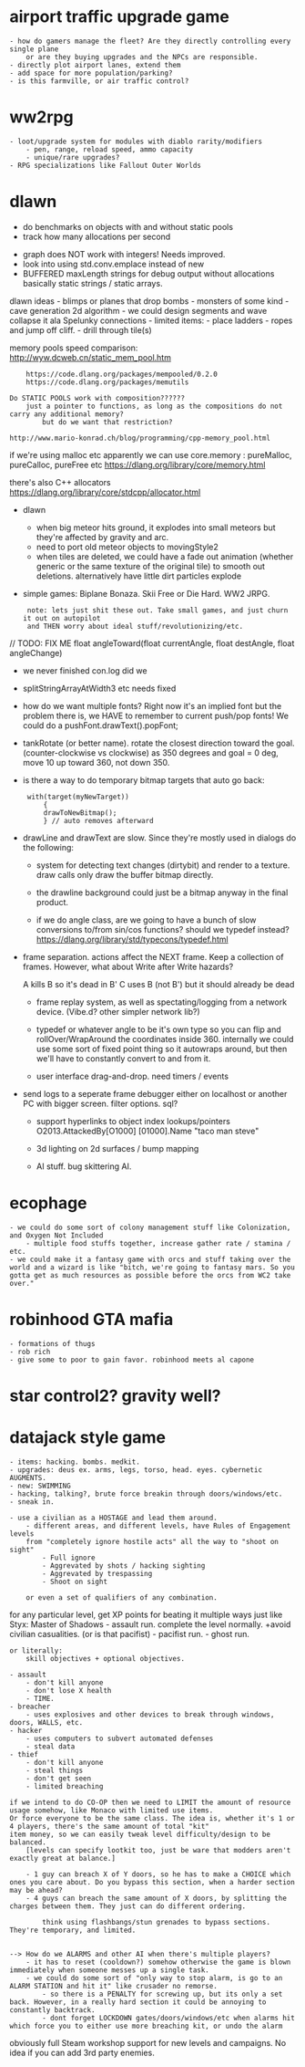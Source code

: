 airport traffic upgrade game
================================================================================================
	- how do gamers manage the fleet? Are they directly controlling every single plane
		or are they buying upgrades and the NPCs are responsible.
	- directly plot airport lanes, extend them
	- add space for more population/parking?
	- is this farmville, or air traffic control?

ww2rpg
================================================================================================
	- loot/upgrade system for modules with diablo rarity/modifiers
		- pen, range, reload speed, ammo capacity
		- unique/rare upgrades?
	- RPG specializations like Fallout Outer Worlds

dlawn
================================================================================================
 + do benchmarks on objects with and without static pools
 + track how many allocations per second
 
 - graph does NOT work with integers! Needs improved.
 - look into using std.conv.emplace instead of new
 - BUFFERED maxLength strings for debug output without allocations
		basically static strings / static arrays.


dlawn ideas
	- blimps or planes that drop bombs
	- monsters of some kind
	- cave generation 2d algorithm
		- we could design segments and wave collapse it ala Spelunky connections
	- limited items:
		- place ladders
		- ropes and jump off cliff. 
		- drill through tile(s)


memory pools speed comparison:
	http://wyw.dcweb.cn/static_mem_pool.htm
	
		https://code.dlang.org/packages/mempooled/0.2.0
		https://code.dlang.org/packages/memutils

	Do STATIC POOLS work with composition??????
		just a pointer to functions, as long as the compositions do not carry any additional memory?
			but do we want that restriction?

	http://www.mario-konrad.ch/blog/programming/cpp-memory_pool.html

if we're using malloc etc apparently we can use
	core.memory : pureMalloc, pureCalloc, pureFree etc
	https://dlang.org/library/core/memory.html
	
there's also C++ allocators
	https://dlang.org/library/core/stdcpp/allocator.html

 - dlawn
	+ when big meteor hits ground, it explodes into small meteors but they're affected by gravity and arc.
	- need to port old meteor objects to movingStyle2
	- when tiles are deleted, we could have a fade out animation (whether generic or the same texture of the original tile) to smooth out deletions. alternatively have little dirt particles explode


 - simple games: Biplane Bonaza. Skii Free or Die Hard. WW2 JRPG.
		
		note: lets just shit these out. Take small games, and just churn it out on autopilot
		and THEN worry about ideal stuff/revolutionizing/etc.



// TODO: FIX ME
float angleToward(float currentAngle, float destAngle, float angleChange)


 - we never finished con.log did we

 - splitStringArrayAtWidth3 etc needs fixed

 - how do we want multiple fonts? Right now it's an implied font but the problem there is, we HAVE to remember to 
 current push/pop fonts! We could do a pushFont.drawText().popFont;

 - tankRotate (or better name). rotate the closest direction toward the goal. (counter-clockwise vs clockwise)
	as 350 degrees and goal = 0 deg, move 10 up toward 360, not down 350.

 - is there a way to do temporary bitmap targets that auto go back:
	 
		with(target(myNewTarget))
			{
			drawToNewBitmap();
			} // auto removes afterward

 - drawLine and drawText are slow. Since they're mostly used in dialogs do the following:
	- system for detecting text changes (dirtybit) and render to a texture. draw calls only draw the
		buffer bitmap directly.
	- the drawline background could just be a bitmap anyway in the final product.


	- if we do angle class, are we going to have a bunch of slow conversions to/from sin/cos functions?
		should we typedef instead?
			https://dlang.org/library/std/typecons/typedef.html

 - frame separation. actions affect the NEXT frame. Keep a collection of frames. However, what about Write after Write hazards? 
	
	A kills B so it's dead in B'
	C uses B (not B') but it should already be dead
	
	- frame replay system, as well as spectating/logging from a network device. (Vibe.d? other simpler network lib?)
	
	- typedef or whatever angle to be it's own type so you can flip and rollOver/WrapAround the coordinates inside 360.
		internally we could use some sort of fixed point thing so it autowraps around, but then we'll have to 
		constantly convert to and from it.
		
	- user interface drag-and-drop. need timers / events

 - send logs to a seperate frame debugger either on localhost or another PC with bigger screen. filter options. sql?
	- support hyperlinks to object index lookups/pointers
		O2013.AttackedBy[O1000]
			 [01000].Name "taco man steve"

	- 3d lighting on 2d surfaces / bump mapping
	
	- AI stuff. bug skittering AI.




ecophage
================================================================================================
	- we could do some sort of colony management stuff like Colonization, and Oxygen Not Included
		- multiple food stuffs together, increase gather rate / stamina / etc.
	- we could make it a fantasy game with orcs and stuff taking over the world and a wizard is like "bitch, we're going to fantasy mars. So you gotta get as much resources as possible before the orcs from WC2 take over."
	


robinhood GTA mafia
================================================================================================
	- formations of thugs
	- rob rich
	- give some to poor to gain favor. robinhood meets al capone

star control2? gravity well?
================================================================================================



datajack style game
================================================================================================
	- items: hacking. bombs. medkit.
	- upgrades: deus ex. arms, legs, torso, head. eyes. cybernetic AUGMENTS.
	- new: SWIMMING
	- hacking, talking?, brute force breakin through doors/windows/etc.
	- sneak in.
	
	- use a civilian as a HOSTAGE and lead them around.
		- different areas, and different levels, have Rules of Engagement levels
		from "completely ignore hostile acts" all the way to "shoot on sight"
			- Full ignore
			- Aggrevated by shots / hacking sighting
			- Aggrevated by trespassing
			- Shoot on sight
			
		or even a set of qualifiers of any combination.
	
for any particular level, get XP points for beating it multiple ways just like Styx: Master of Shadows 
	- assault run. complete the level normally. +avoid civilian casualities. (or is that pacifist)
	- pacifist run. 
	- ghost run. 
	
	or literally:
		skill objectives + optional objectives.
	
	- assault
		- don't kill anyone
		- don't lose X health
		- TIME.
	- breacher
		- uses explosives and other devices to break through windows, doors, WALLS, etc.
	- hacker
		- uses computers to subvert automated defenses
		- steal data
	- thief 
		- don't kill anyone
		- steal things
		- don't get seen
		- limited breaching

	if we intend to do CO-OP then we need to LIMIT the amount of resource usage somehow, like Monaco with limited use items. 
	Or force everyone to be the same class. The idea is, whether it's 1 or 4 players, there's the same amount of total "kit" 
	item money, so we can easily tweak level difficulty/design to be balanced.
		[levels can specify lootkit too, just be ware that modders aren't exactly great at balance.]
	
		- 1 guy can breach X of Y doors, so he has to make a CHOICE which ones you care about. Do you bypass this section, when a harder section may be ahead?
		- 4 guys can breach the same amount of X doors, by splitting the charges between them. They just can do different ordering.
		
			think using flashbangs/stun grenades to bypass sections. They're temporary, and limited.
		
		
	--> How do we ALARMS and other AI when there's multiple players?
		- it has to reset (cooldown?) somehow otherwise the game is blown immediately when someone messes up a single task.
		- we could do some sort of "only way to stop alarm, is go to an ALARM STATION and hit it" like crusader no remorse.
			- so there is a PENALTY for screwing up, but its only a set back. However, in a really hard section it could be annoying to constantly backtrack.
			- dont forget LOCKDOWN gates/doors/windows/etc when alarms hit which force you to either use more breaching kit, or undo the alarm

obviously full Steam workshop support for new levels and campaigns. No idea if you can add 3rd party enemies.
